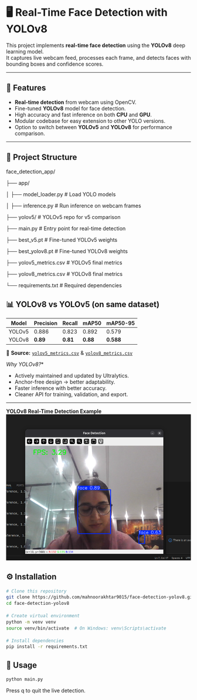 # 🖥 Real-Time Face Detection with YOLOv8

This project implements **real-time face detection** using the **YOLOv8** deep learning model.  
It captures live webcam feed, processes each frame, and detects faces with bounding boxes and confidence scores.

---

## 🚀 Features
- **Real-time detection** from webcam using OpenCV.
- Fine-tuned **YOLOv8** model for face detection.
- High accuracy and fast inference on both **CPU** and **GPU**.
- Modular codebase for easy extension to other YOLO versions.
- Option to switch between **YOLOv5** and **YOLOv8** for performance comparison.

---

## 📂 Project Structure
face_detection_app/

├── app/

│ ├── model_loader.py # Load YOLO models

│ ├── inference.py # Run inference on webcam frames

├── yolov5/ # YOLOv5 repo for v5 comparison

├── main.py # Entry point for real-time detection

├── best_v5.pt # Fine-tuned YOLOv5 weights

├── best_yolov8.pt # Fine-tuned YOLOv8 weights

├── yolov5_metrics.csv # YOLOv5 final metrics

├── yolov8_metrics.csv # YOLOv8 final metrics

└── requirements.txt # Required dependencies



## 📊 YOLOv8 vs YOLOv5 (on same dataset)
| Model   | Precision | Recall | mAP50 | mAP50-95 |
|---------|-----------|--------|-------|----------|
| YOLOv5  | 0.886     | 0.823  | 0.892 | 0.579    |
| YOLOv8  | **0.89**  | **0.81** | **0.88** | **0.588** |


📁 **Source:** [`yolov5_metrics.csv`](yolov5_metrics.csv) & [`yolov8_metrics.csv`](yolov8_metrics.csv)


*Why YOLOv8?**
- Actively maintained and updated by Ultralytics.
- Anchor-free design → better adaptability.
- Faster inference with better accuracy.
- Cleaner API for training, validation, and export.

---


**YOLOv8 Real-Time Detection Example**
![YOLOv8 Detection](assets/1.png) 


## ⚙️ Installation
```bash
# Clone this repository
git clone https://github.com/mahnoorakhtar9015/face-detection-yolov8.git
cd face-detection-yolov8

# Create virtual environment
python -m venv venv
source venv/bin/activate  # On Windows: venv\Scripts\activate

# Install dependencies
pip install -r requirements.txt
```

## 🏃 Usage

```bash
python main.py


```
Press q to quit the live detection.